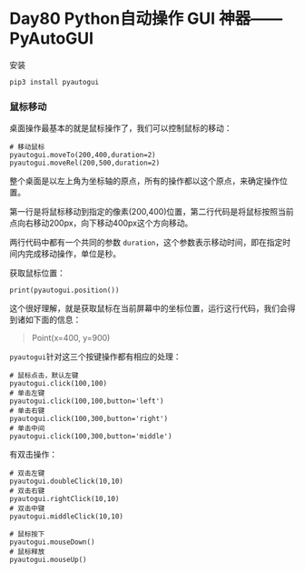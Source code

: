# Day80  Python自动操作 GUI 神器——PyAutoGUI



安装

```
pip3 install pyautogui
```



### 鼠标移动

桌面操作最基本的就是鼠标操作了，我们可以控制鼠标的移动：

```
# 移动鼠标
pyautogui.moveTo(200,400,duration=2)
pyautogui.moveRel(200,500,duration=2)
```

整个桌面是以左上角为坐标轴的原点，所有的操作都以这个原点，来确定操作位置。

第一行是将鼠标移动到指定的像素(200,400)位置，第二行代码是将鼠标按照当前点向右移动200px，向下移动400px这个方向移动。

两行代码中都有一个共同的参数 `duration`，这个参数表示移动时间，即在指定时间内完成移动操作，单位是秒。



获取鼠标位置：

```
print(pyautogui.position())  
```

这个很好理解，就是获取鼠标在当前屏幕中的坐标位置，运行这行代码，我们会得到诸如下面的信息：

> Point(x=400, y=900)

`pyautogui`针对这三个按键操作都有相应的处理：

```
# 鼠标点击，默认左键
pyautogui.click(100,100)   
# 单击左键
pyautogui.click(100,100,button='left')  
# 单击右键
pyautogui.click(100,300,button='right') 
# 单击中间 
pyautogui.click(100,300,button='middle')  
```

有双击操作：

```
# 双击左键
pyautogui.doubleClick(10,10)  
# 双击右键
pyautogui.rightClick(10,10)   
# 双击中键
pyautogui.middleClick(10,10) 
```

```
# 鼠标按下
pyautogui.mouseDown()   
# 鼠标释放
pyautogui.mouseUp()    
```





























